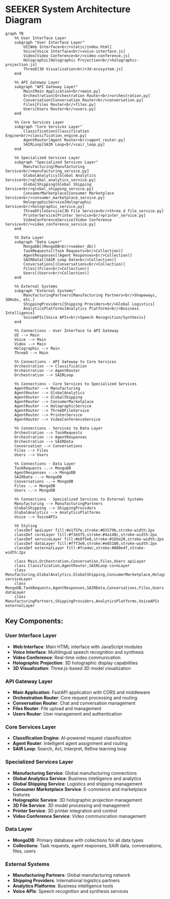 # SEEKER System Architecture Diagram

```mermaid
graph TB
    %% User Interface Layer
    subgraph "User Interface Layer"
        UI[Web Interface<br/>static/index.html]
        Voice[Voice Interface<br/>voice-interface.js]
        Video[Video Conference<br/>video-conference.js]
        Holographic[Holographic Projection<br/>holographic-projection.js]
        ThreeD[3D Visualization<br/>3d-ecosystem.js]
    end

    %% API Gateway Layer
    subgraph "API Gateway Layer"
        Main[Main Application<br/>main.py]
        Orchestration[Orchestration Router<br/>orchestration.py]
        Conversation[Conversation Router<br/>conversation.py]
        Files[Files Router<br/>files.py]
        Users[Users Router<br/>users.py]
    end

    %% Core Services Layer
    subgraph "Core Services Layer"
        Classification[Classification Engine<br/>classification_engine.py]
        AgentRouter[Agent Router<br/>agent_router.py]
        SAIRLoop[SAIR Loop<br/>sair_loop.py]
    end

    %% Specialized Services Layer
    subgraph "Specialized Services Layer"
        Manufacturing[Manufacturing Service<br/>manufacturing_service.py]
        GlobalAnalytics[Global Analytics Service<br/>global_analytics_service.py]
        GlobalShipping[Global Shipping Service<br/>global_shipping_service.py]
        ConsumerMarketplace[Consumer Marketplace Service<br/>consumer_marketplace_service.py]
        HolographicService[Holographic Service<br/>holographic_service.py]
        ThreeDFileService[3D File Service<br/>three_d_file_service.py]
        PrinterService[Printer Service<br/>printer_service.py]
        VideoConferenceService[Video Conference Service<br/>video_conference_service.py]
    end

    %% Data Layer
    subgraph "Data Layer"
        MongoDB[(MongoDB<br/>seeker_db)]
        TaskRequests[(Task Requests<br/>Collection)]
        AgentResponses[(Agent Responses<br/>Collection)]
        SAIRData[(SAIR Loop Data<br/>Collection)]
        Conversations[(Conversations<br/>Collection)]
        Files[(Files<br/>Collection)]
        Users[(Users<br/>Collection)]
    end

    %% External Systems
    subgraph "External Systems"
        ManufacturingPartners[Manufacturing Partners<br/>Shapeways, 3DHubs, etc.]
        ShippingProviders[Shipping Providers<br/>Global Logistics]
        AnalyticsPlatforms[Analytics Platforms<br/>Business Intelligence]
        VoiceAPIs[Voice APIs<br/>Speech Recognition/Synthesis]
    end

    %% Connections - User Interface to API Gateway
    UI --> Main
    Voice --> Main
    Video --> Main
    Holographic --> Main
    ThreeD --> Main

    %% Connections - API Gateway to Core Services
    Orchestration --> Classification
    Orchestration --> AgentRouter
    Orchestration --> SAIRLoop

    %% Connections - Core Services to Specialized Services
    AgentRouter --> Manufacturing
    AgentRouter --> GlobalAnalytics
    AgentRouter --> GlobalShipping
    AgentRouter --> ConsumerMarketplace
    AgentRouter --> HolographicService
    AgentRouter --> ThreeDFileService
    AgentRouter --> PrinterService
    AgentRouter --> VideoConferenceService

    %% Connections - Services to Data Layer
    Orchestration --> TaskRequests
    Orchestration --> AgentResponses
    Orchestration --> SAIRData
    Conversation --> Conversations
    Files --> Files
    Users --> Users

    %% Connections - Data Layer
    TaskRequests -.-> MongoDB
    AgentResponses -.-> MongoDB
    SAIRData -.-> MongoDB
    Conversations -.-> MongoDB
    Files -.-> MongoDB
    Users -.-> MongoDB

    %% Connections - Specialized Services to External Systems
    Manufacturing --> ManufacturingPartners
    GlobalShipping --> ShippingProviders
    GlobalAnalytics --> AnalyticsPlatforms
    Voice --> VoiceAPIs

    %% Styling
    classDef apiLayer fill:#e1f5fe,stroke:#01579b,stroke-width:2px
    classDef coreLayer fill:#f3e5f5,stroke:#4a148c,stroke-width:2px
    classDef serviceLayer fill:#e8f5e8,stroke:#1b5e20,stroke-width:2px
    classDef dataLayer fill:#fff3e0,stroke:#e65100,stroke-width:2px
    classDef externalLayer fill:#fce4ec,stroke:#880e4f,stroke-width:2px

    class Main,Orchestration,Conversation,Files,Users apiLayer
    class Classification,AgentRouter,SAIRLoop coreLayer
    class Manufacturing,GlobalAnalytics,GlobalShipping,ConsumerMarketplace,HolographicService,ThreeDFileService,PrinterService,VideoConferenceService serviceLayer
    class MongoDB,TaskRequests,AgentResponses,SAIRData,Conversations,Files,Users dataLayer
    class ManufacturingPartners,ShippingProviders,AnalyticsPlatforms,VoiceAPIs externalLayer
```

## Key Components:

### User Interface Layer
- **Web Interface**: Main HTML interface with JavaScript modules
- **Voice Interface**: Multilingual speech recognition and synthesis
- **Video Conference**: Real-time video communication
- **Holographic Projection**: 3D holographic display capabilities
- **3D Visualization**: Three.js-based 3D model visualization

### API Gateway Layer
- **Main Application**: FastAPI application with CORS and middleware
- **Orchestration Router**: Core request processing and routing
- **Conversation Router**: Chat and conversation management
- **Files Router**: File upload and management
- **Users Router**: User management and authentication

### Core Services Layer
- **Classification Engine**: AI-powered request classification
- **Agent Router**: Intelligent agent assignment and routing
- **SAIR Loop**: Search, Act, Interpret, Refine learning loop

### Specialized Services Layer
- **Manufacturing Service**: Global manufacturing connections
- **Global Analytics Service**: Business intelligence and analytics
- **Global Shipping Service**: Logistics and shipping management
- **Consumer Marketplace Service**: E-commerce and marketplace features
- **Holographic Service**: 3D holographic projection management
- **3D File Service**: 3D model processing and management
- **Printer Service**: 3D printer integration and control
- **Video Conference Service**: Video communication management

### Data Layer
- **MongoDB**: Primary database with collections for all data types
- **Collections**: Task requests, agent responses, SAIR data, conversations, files, users

### External Systems
- **Manufacturing Partners**: Global manufacturing network
- **Shipping Providers**: International logistics partners
- **Analytics Platforms**: Business intelligence tools
- **Voice APIs**: Speech recognition and synthesis services 
